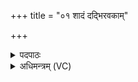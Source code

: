 +++
title = "०१ शादं दद्भिरवकाम्"

+++
<details><summary>पदपाठः</summary>

शाद॑म्। द॒द्भिरिति॑ द॒त्ऽभिः। अव॑काम्। द॒न्त॒मू॒लैरिति॑ दन्तऽमू॒लैः। मृद॑म्। बर्स्वैः॑। ते॒। गाम्। दꣳष्ट्रा॑भ्याम्। सर॑स्वत्यै। अ॒ग्र॒जि॒ह्वमित्य॑ग्रऽजि॒ह्वम्। जि॒ह्वायाः॑। उ॒त्सा॒दमित्यु॑त्ऽसा॒दम्। अ॒व॒क्रन्देनेत्य॑वऽक्र॒न्देन॑। तालु॑। वाज॑म्। हनु॑भ्या॒मिति॒ हनु॑ऽभ्याम्। अ॒पः। आ॒स्ये᳖न। वृष॑णम्। आ॒ण्डाभ्या॑म्। आ॒दि॒त्यान्। श्मश्रु॑भि॒रिति॒ श्मश्रु॑ऽभिः। पन्था॑नम्। भ्रू॒भ्याम्। द्यावा॑पृथि॒वी इति॒ द्यावा॑पृथि॒वी। वर्त्तो॑भ्या॒मिति॒ वर्त्तः॑ऽभ्याम्। वि॒द्युत॑मिति॒ वि॒ऽद्युत॑म्। क॒नीन॑काभ्याम्। शु॒क्राय॑। स्वाहा॑। कृ॒ष्णाय॑। स्वाहा॑। पार्या॑णि। पक्ष्मा॑णि। अ॒वा॒र्याः᳖। इ॒क्षवः॑। अ॒वा॒र्या᳖णि। पक्ष्मा॑णि। पार्याः॑। इ॒क्षवः॑। १।
</details>

<details><summary>अधिमन्त्रम् (VC)</summary>

- सरस्वत्यादयो देवताः
- प्रजापतिर्ऋषिः
- भुरिक्छक्वरी, निचृतदतिशक्वरी
- धैवतः, पञ्चमः
</details>